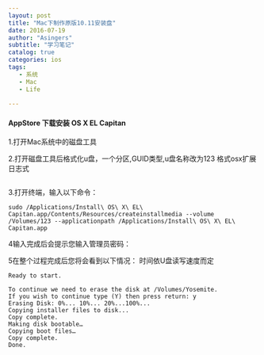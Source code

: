 ```yaml
---
layout: post
title: "Mac下制作原版10.11安装盘"
date: 2016-07-19
author: "Asingers"
subtitle: "学习笔记"
catalog: true
categories: ios
tags:
   - 系统
   - Mac
   - Life
   
---
```

#### AppStore 下载安装 OS X EL Capitan 
 
1.打开Mac系统中的磁盘工具  

2.打开磁盘工具后格式化u盘，一个分区,GUID类型,u盘名称改为123 格式osx扩展日志式  

<img src="http://7xqmgj.com1.z0.glb.clouddn.com/2016-07-20_%E5%B1%8F%E5%B9%95%E5%BF%AB%E7%85%A7%202016-07-20%20%E4%B8%8A%E5%8D%8810.47.32.png" alt="" class="shadow"/>

3.打开终端，输入以下命令：
 
	sudo /Applications/Install\ OS\ X\ EL\ Capitan.app/Contents/Resources/createinstallmedia --volume /Volumes/123 --applicationpath /Applications/Install\ OS\ X\ EL\ Capitan.app  
	
4输入完成后会提示您输入管理员密码：

5在整个过程完成后您将会看到以下情况： 时间依U盘读写速度而定
 
	Ready to start.
 
	To continue we need to erase the disk at /Volumes/Yosemite.
	If you wish to continue type (Y) then press return: y
	Erasing Disk: 0%... 10%... 20%...100%...
	Copying installer files to disk...
	Copy complete.
	Making disk bootable…
	Copying boot files…
	Copy complete.
	Done.  
	
